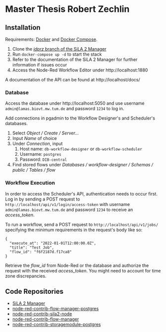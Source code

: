 # Master Thesis Robert Zechlin

## Installation

Requirements: [Docker](https://www.docker.com/) and [Docker Compose](https://docs.docker.com/compose/install/).

1) Clone the [_idprz_ branch of the SiLA 2 Manager](https://gitlab.com/lukas.bromig/sila2_manager/-/tree/idprz)
2) Run `docker-compose up -d` to start the stack
3) Refer to the documentation of the SiLA 2 Manager for further information if issues occur
4) Access the Node-Red Workflow Editor under http://localhost:1880

A documentation of the API can be found at http://localhost/docs/

### Database

Access the database under http://localhost:5050 and use username `admin@lamas.biovt.mw.tum.de` 
and password `1234` to log in.

Add connections in pgadmin to the Workflow Designer's and Scheduler's databases.
1) Select _Object / Create / Server..._
2) Input _Name_ of choice
3) Under _Connection_, input 
   1) Host name: `db-workflow-designer` or `db-workflow-scheduler`
   2) Username: `postgres`
   3) Password: `DIB-central`
4) Find stored flows under _Databases / workflow-designer / Schemas / public / Tables / flow_
 
### Workflow Execution
In order to access the Scheduler's API, authentication needs to occur first. Log in by sending a POST request to 
``http://localhost/api/v1/login/access-token`` with username `admin@lamas.biovt.mw.tum.de` 
and password `1234` to receive an _access_token_.

To run a workflow, send a POST request to `http://localhost/api/v1/jobs/` specifying the minimum requirements in the
request's body like so:
```
{
  "execute_at": "2022-01-01T12:00:00.0Z",
  "title": "Test Job",
  "flow_id": "f6f2187d.f17ca8"
}
```
Retrieve the _flow_id_ from Node-Red or the database and authorize the request with the received _access_token_.
You might need to account for time zone discrepancies.

## Code Repositories

* [SiLA 2 Manager](https://gitlab.com/lukas.bromig/sila2_manager/-/tree/idprz)
* [node-red-contrib-flow-manager-postgres](https://gitlab.com/RZechlin/node-red-contrib-flow-manager-postgres)
* [node-red-contrib-sila2-node](https://gitlab.com/RZechlin/node-red-contrib-sila2-node)
* [node-red-contrib-flow-manager](https://flows.nodered.org/node/node-red-contrib-flow-manager)
* [node-red-contrib-storagemodule-postgres](https://github.com/WeekendWarrior1/node-red-contrib-storagemodule-postgres)